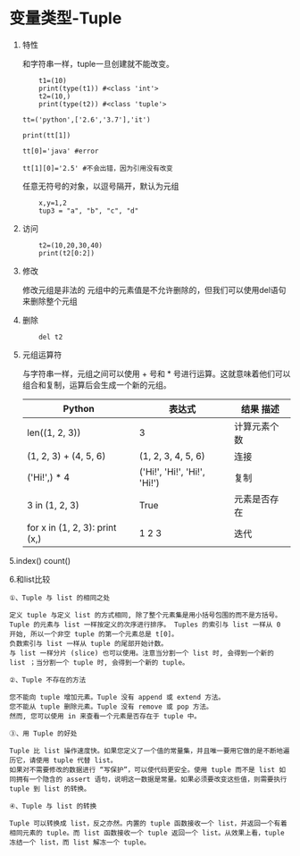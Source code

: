 # 变量类型-Tuple 

    
1. 特性

    和字符串一样，tuple一旦创建就不能改变。
    ```
        t1=(10)
        print(type(t1)) #<class 'int'>
        t2=(10,)
        print(type(t2)) #<class 'tuple'>
    ```


    ```
    tt=('python',['2.6','3.7'],'it')

    print(tt[1])

    tt[0]='java' #error
    
    tt[1][0]='2.5' #不会出错，因为引用没有改变                   
    ```

    任意无符号的对象，以逗号隔开，默认为元组

    ```
        x,y=1,2
        tup3 = "a", "b", "c", "d"
    ```
2. 访问

    ```
        t2=(10,20,30,40)
        print(t2[0:2])
    ```
3. 修改

    修改元组是非法的
    元组中的元素值是不允许删除的，但我们可以使用del语句来删除整个元组
3. 删除

    ```
        del t2
    ```

4. 元组运算符

    与字符串一样，元组之间可以使用 + 号和 * 号进行运算。这就意味着他们可以组合和复制，运算后会生成一个新的元组。

    Python| 表达式|	结果	描述|
    ---|---|---|
    len((1, 2, 3))|	3|	计算元素个数|
    (1, 2, 3) + (4, 5, 6)|	(1, 2, 3, 4, 5, 6)|	连接|
    ('Hi!',) * 4|	('Hi!', 'Hi!', 'Hi!', 'Hi!')|	复制|
    3 in (1, 2, 3)|	True|	元素是否存在|
    for x in (1, 2, 3): print (x,)|	1 2 3|	迭代|

5.index() count()

6.和list比较

    ①、Tuple 与 list 的相同之处

    定义 tuple 与定义 list 的方式相同, 除了整个元素集是用小括号包围的而不是方括号。
    Tuple 的元素与 list 一样按定义的次序进行排序。 Tuples 的索引与 list 一样从 0 开始, 所以一个非空 tuple 的第一个元素总是 t[0]。
    负数索引与 list 一样从 tuple 的尾部开始计数。
    与 list 一样分片 (slice) 也可以使用。注意当分割一个 list 时, 会得到一个新的 list ；当分割一个 tuple 时, 会得到一个新的 tuple。

    ②、Tuple 不存在的方法

    您不能向 tuple 增加元素。Tuple 没有 append 或 extend 方法。
    您不能从 tuple 删除元素。Tuple 没有 remove 或 pop 方法。
    然而, 您可以使用 in 来查看一个元素是否存在于 tuple 中。

    ③、用 Tuple 的好处

    Tuple 比 list 操作速度快。如果您定义了一个值的常量集，并且唯一要用它做的是不断地遍历它，请使用 tuple 代替 list。
    如果对不需要修改的数据进行 “写保护”，可以使代码更安全。使用 tuple 而不是 list 如同拥有一个隐含的 assert 语句，说明这一数据是常量。如果必须要改变这些值，则需要执行 tuple 到 list 的转换。

    ④、Tuple 与 list 的转换

    Tuple 可以转换成 list，反之亦然。内置的 tuple 函数接收一个 list，并返回一个有着相同元素的 tuple。而 list 函数接收一个 tuple 返回一个 list。从效果上看，tuple 冻结一个 list，而 list 解冻一个 tuple。